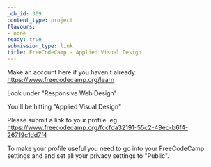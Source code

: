 ```yaml
---
_db_id: 309
content_type: project
flavours:
- none
ready: true
submission_type: link
title: FreeCodeCamp - Applied Visual Design
---
```


Make an account here if you haven't already: https://www.freecodecamp.org/learn

Look under "Responsive Web Design"

You'll be hitting "Applied Visual Design"

Please submit a link to your profile. eg https://www.freecodecamp.org/fccfda32191-55c2-49ec-b6f4-26719c1dd7f4

To make your profile useful you need to go into your FreeCodeCamp settings and and set all your privacy settings to "Public".